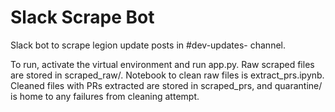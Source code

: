 # Slack Scrape Bot

Slack bot to scrape legion update posts in #dev-updates- channel.

To run, activate the virtual environment and run app.py. Raw scraped files are stored in scraped_raw/. Notebook to clean raw files is extract_prs.ipynb. Cleaned files with PRs extracted are stored in scraped_prs, and quarantine/ is home to any failures from cleaning attempt.
